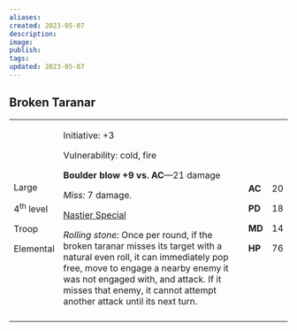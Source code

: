 ```yaml
---
aliases: 
created: 2023-05-07
description: 
image: 
publish: 
tags: 
updated: 2023-05-07
---
```


## Broken Taranar

<table>
<colgroup>
<col style="width: 16%" />
<col style="width: 72%" />
<col style="width: 5%" />
<col style="width: 5%" />
</colgroup>
<tbody>
<tr class="odd">
<td><p>Large</p>
<p>4<sup>th</sup> level</p>
<p>Troop</p>
<p>Elemental</p></td>
<td><p>Initiative: +3</p>
<p>Vulnerability: cold, fire</p>
<p><strong>Boulder blow +9 vs. AC</strong>—21 damage</p>
<p><em>Miss:</em> 7 damage.</p>
<p><u>Nastier Special</u></p>
<p><em>Rolling stone:</em> Once per round, if the broken taranar misses
its target with a natural even roll, it can immediately pop free, move
to engage a nearby enemy it was not engaged with, and attack. If it
misses that enemy, it cannot attempt another attack until its next
turn.</p></td>
<td><p><strong>AC</strong></p>
<p><strong>PD</strong></p>
<p><strong>MD</strong></p>
<p><strong>HP</strong></p></td>
<td><p>20</p>
<p>18</p>
<p>14</p>
<p>76</p></td>
</tr>
<tr class="even">
<td></td>
<td></td>
<td></td>
<td></td>
</tr>
</tbody>
</table>

